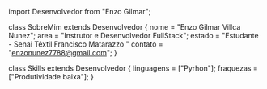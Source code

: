 import Desenvolvedor from "Enzo Gilmar";

class SobreMim extends Desenvolvedor {
  nome = "Enzo Gilmar Villca Nunez";
  area = "Instrutor e Desenvolvedor FullStack";
  estado = "Estudante - Senai Têxtil Francisco Matarazzo "
  contato = "enzonunez7788@gmail.com";
  }

class Skills extends Desenvolvedor {
  linguagens = ["Pyrhon"];
  fraquezas = ["Produtividade baixa"];
}

